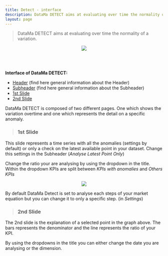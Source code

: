 ```yaml
---
title: Detect - interface
description: DataMa DETECT aims at evaluating over time the normality of a variation.
layout: page
---
```


> DataMa DETECT aims at evaluating over time the normality of a variation.

<center><img src="{{site.url}}/{{site.baseurl}}/core_app/new/detect/images/detect_interface.png"/></center>

<br><br>

**Interface of DataMa DETECT:** 

- [Header]({{site.url}}/{{site.baseurl}}/core_app/new/interface/header/header.html) (find here general information about the Header)
- [Subheader]({{site.url}}/{{site.baseurl}}/core_app/new/interface/subheader/subheader.html) (find here general information about the Subheader)
- [1st Slide](#1st-slide)
- [2nd Slide](#2nd-slide)


DataMa DETECT is composed of two different pages. One which shows the variation overtime and one which represents the detail on a specific anomaly. 

> ### 1st Slide ###

This slide represents a time series with all the anomalies (settings by default) or only a check on the latest available point in your dataset. Change this settings in the Subheader (<i>Analyse Latest Point Only</i>)

Change the ratio your are analysing by using the dropdown in the title. Within the dropdown KPIs are split between <i>KPIs with anomalies</i> and <i>Others KPIs</i>

<center><img src="{{site.url}}/{{site.baseurl}}/core_app/new/detect/images/detect_dropdownKPIs.jpg"/></center>

By default DataMa Detect is set to analyse each steps of your market equation but you can change it to only a specific step. (in <i>Settings</i>)


> ### 2nd Slide ###

The 2nd slide is the explanation of a selected point in the graph above. 
The bars represents the denominator and the line represents the ratio of your KPI.

By using the dropdowns in the title you can either change the date you are analysing or the dimension.